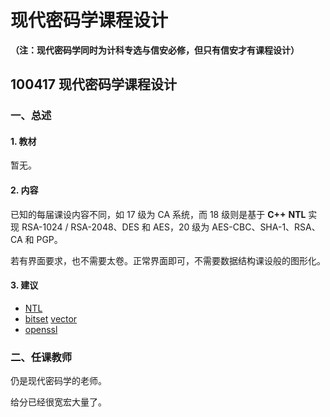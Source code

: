 # 现代密码学课程设计

**（注：现代密码学同时为计科专选与信安必修，但只有信安才有课程设计）**

## 100417 现代密码学课程设计

### 一、总述

#### 1. 教材

暂无。

#### 2. 内容

已知的每届课设内容不同，如 17 级为 CA 系统，而 18 级则是基于 **C++** **NTL** 实现 RSA-1024 / RSA-2048、DES 和 AES，20 级为 AES-CBC、SHA-1、RSA、CA 和 PGP。

若有界面要求，也不需要太卷。正常界面即可，不需要数据结构课设般的图形化。

#### 3. 建议

* [NTL](https://en.wikipedia.org/wiki/Number_Theory_Library)
* [bitset](https://en.cppreference.com/w/cpp/utility/bitset) [vector](https://en.cppreference.com/w/cpp/container/vector)
* [openssl](https://www.openssl.org/docs/OpenSSLStrategicArchitecture.html)

### 二、任课教师

仍是现代密码学的老师。

给分已经很宽宏大量了。
